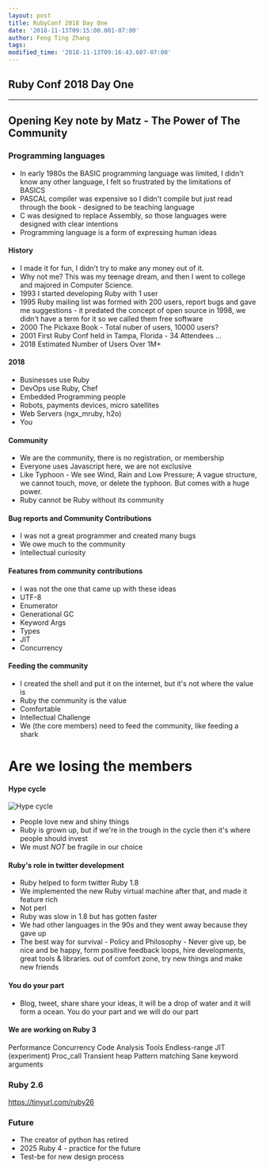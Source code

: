 ```yaml
---
layout: post
title: RubyConf 2018 Day One
date: '2018-11-13T09:15:00.001-07:00'
author: Feng Ting Zhang
tags:
modified_time: '2018-11-13T09:16:43.607-07:00'
---
```


## Ruby Conf 2018 Day One

----------


## Opening Key note by Matz - The Power of The Community

### Programming languages

* In early 1980s the BASIC programming language was limited, I didn't know any other language, I felt so frustrated by the limitations of BASICS
* PASCAL compiler was expensive so I didn't compile but just read through the book - designed to be teaching language
* C was designed to replace Assembly, so those languages were designed with clear intentions
* Programming language is a form of expressing human ideas

#### History
* I made it for fun, I didn't try to make any money out of it.
* Why not me? This was my teenage dream, and then I went to college and majored in Computer Science.
* 1993 I started developing Ruby with 1 user
* 1995 Ruby mailing list was formed with 200 users, report bugs and gave me suggestions - it predated the concept of open source in 1998, we didn't have a term for it so we called them free software
* 2000 The Pickaxe Book - Total nuber of users, 10000 users?
* 2001 First Ruby Conf held in Tampa, Florida - 34 Attendees
...
* 2018 Estimated Number of Users Over 1M+

#### 2018
* Businesses use Ruby
* DevOps use Ruby, Chef
* Embedded Programming people
* Robots, payments devices, micro satellites
* Web Servers (ngx_mruby, h2o)
* You

#### Community
* We are the community, there is no registration, or membership
* Everyone uses Javascript here, we are not exclusive
* Like Typhoon - We see Wind, Rain and Low Pressure; A vague structure, we cannot touch, move, or delete the typhoon. But comes with a huge power.
* Ruby cannot be Ruby without its community


#### Bug reports and Community Contributions
* I was not a great programmer and created many bugs
* We owe much to the community
* Intellectual curiosity

#### Features from community contributions
* I was not the one that came up with these ideas
* UTF-8
* Enumerator
* Generational GC
* Keyword Args
* Types
* JIT
* Concurrency

#### Feeding the community
* I created the shell and put it on the internet, but it's not where the value is
* Ruby the community is the value
* Comfortable
* Intellectual Challenge
* We (the core members) need to feed the community, like feeding a shark
# Are we losing the members

#### Hype cycle
![Hype cycle](https://emtemp.gcom.cloud/ngw/globalassets/en/research/images/illustrations/researchmethodology-illustration-hype-cycle.jpg "Hype cycle")

* People love new and shiny things
* Ruby is grown up, but if we're in the trough in the cycle then it's where people should invest
* We must *NOT* be fragile in our choice

#### Ruby's role in twitter development
* Ruby helped to form twitter Ruby 1.8
* We implemented the new Ruby virtual machine after that, and made it feature rich
* Not perl
* Ruby was slow in 1.8 but has gotten faster
* We had other languages in the 90s and they went away because they gave up
* The best way for survival - Policy and Philosophy - Never give up, be nice and be happy, form positive feedback loops, hire developments, great tools & libraries. out of comfort zone, try new things and make new friends

#### You do your part
* Blog, tweet, share share your ideas, it will be a drop of water and it will form a ocean. You do your part and we will do our part

#### We are working on Ruby 3
Performance
Concurrency
Code Analysis
Tools
Endless-range
JIT (experiment)
Proc_call
Transient heap
Pattern matching
Sane keyword arguments

### Ruby 2.6
https://tinyurl.com/ruby26

### Future
* The creator of python has retired
* 2025 Ruby 4 - practice for the future
* Test-be for new design process

